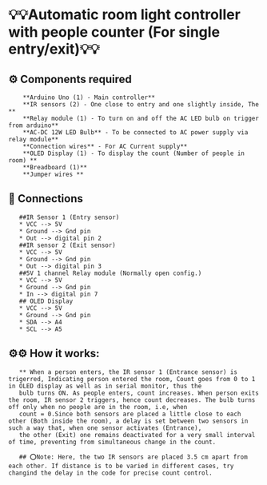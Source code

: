 #    💡💡Automatic room light controller with people counter (For single entry/exit)💡💡
##    ⚙️ Components required
        **Arduino Uno (1) - Main controller**
        **IR sensors (2) - One close to entry and one slightly inside, The **
        **Relay module (1) - To turn on and off the AC LED bulb on trigger from arduino**
        **AC-DC 12W LED Bulb** - To be connected to AC power supply via relay module**
        **Connection wires** - For AC Current supply**
        **OLED Display (1) - To display the count (Number of people in room) **
        **Breadboard (1)**
        **Jumper wires **

##     🔗 Connections
       ##IR Sensor 1 (Entry sensor)
       * VCC --> 5V 
       * Ground --> Gnd pin
       * Out --> digital pin 2
       ##IR sensor 2 (Exit sensor)
       * VCC --> 5V
       * Ground --> Gnd pin
       * Out --> digital pin 3
       ##5V 1 channel Relay module (Normally open config.)
       * VCC --> 5V
       * Ground --> Gnd pin
       * In --> digital pin 7
       ## OLED Display
       * VCC --> 5V
       * Ground --> Gnd pin
       * SDA --> A4
       * SCL --> A5
       
##      ⚙️⚙️ How it works:
       ** When a person enters, the IR sensor 1 (Entrance sensor) is trigerred, Indicating person entered the room, Count goes from 0 to 1 in OLED display as well as in serial monitor, thus the
       bulb turns ON. As people enters, count increases. When person exits the room, IR sensor 2 triggers, hence count decreases. The bulb turns off only when no people are in the room, i.e, when
       count = 0.Since both sensors are placed a little close to each other (Both inside the room), a delay is set between two sensors in such a way that, when one sensor activates (Entrance),
       the other (Exit) one remains deactivated for a very small interval of time, preventing from simultaneous change in the count.
       
       ## ⭕Note: Here, the two IR sensors are placed 3.5 cm apart from each other. If distance is to be varied in different cases, try changind the delay in the code for precise count control.
       


       
       
       


